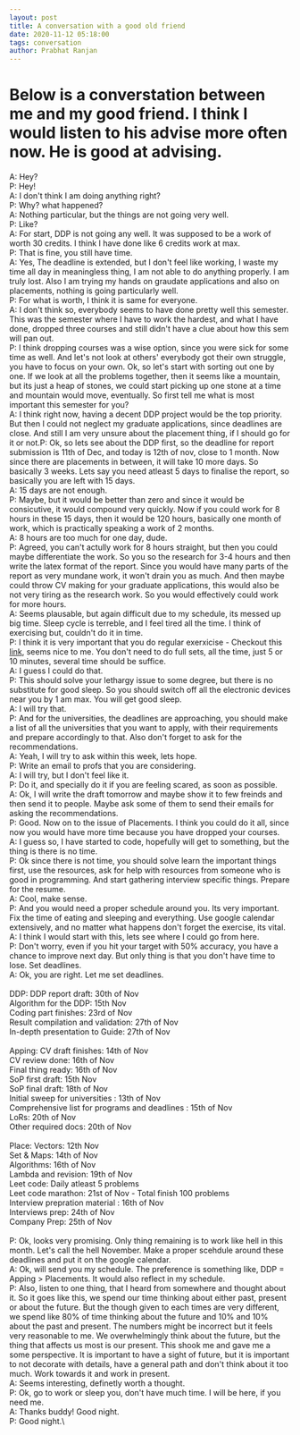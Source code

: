 ```yaml
---
layout: post
title: A conversation with a good old friend
date: 2020-11-12 05:18:00
tags: conversation
author: Prabhat Ranjan
---
```

# Below is a converstation between me and my good friend. I think I would listen to his advise more often now. He is good at advising.

A: Hey?\
P: Hey!\
A: I don't think I am doing anything right?\
P: Why? what happened?\
A: Nothing particular, but the things are not going very well.\
P: Like?\
A: For start, DDP is not going any well. It was supposed to be a work of worth 30 credits. I think I have done like 6 credits work at max.\
P: That is fine, you still have time.\
A: Yes, The deadline is extended, but I don't feel like working, I waste my time all day in meaningless thing, I am not able to do anything properly. I am truly lost. Also I am trying my hands on graudate applications and also on placements, nothing is going particularly well.\
P: For what is worth, I think it is same for everyone.\
A: I don't think so, everybody seems to have done pretty well this semester. This was the semester where I have to work the hardest, and what I have done, dropped three courses and still didn't have a clue about how this sem will pan out.\
P: I think dropping courses was a wise option, since you were sick for some time as well. And let's not look at others' everybody got their own struggle, you have to focus on your own. Ok, so let's start with sorting out one by one. If we look at all the problems together, then it seems like a mountain, but its just a heap of stones, we could start picking up one stone at a time and mountain would move, eventually. So first tell me what is most important this semester for you?\
A: I think right now, having a decent DDP project would be the top priority. But then I could not neglect my graduate applications, since deadlines are close. And still I am very unsure about the placement thing, if I should go for it or not.P: Ok, so lets see about the DDP first, so the deadline for report submission is 11th of Dec, and today is 12th of nov, close to 1 month. Now since there are placements in between, it will take 10 more days. So basically 3 weeks. Lets say you need atleast 5 days to finalise the report, so basically you are left with 15 days.\
A: 15 days are not enough.\
P: Maybe, but it would be better than zero and since it would be consicutive, it would compound very quickly. Now if you could work for 8 hours in these 15 days, then it would be 120 hours, basically one month of work, which is practically speaking a work of 2 months.\
A: 8 hours are too much for one day, dude.\
P: Agreed, you can't actully work for 8 hours straight, but then you could maybe differentiate the work. So you so the research for 3-4 hours and then write the latex format of the report. Since you would have many parts of the report as very mundane work, it won't drain you as much. And then maybe could throw CV making for your graduate applications, this would also be not very tiring as the research work. So you would effectively could work for more hours.\
A: Seems plausable, but again difficult due to my schedule, its messed up big time. Sleep cycle is terreble, and I feel tired all the time. I think of exercising but, couldn't do it in time.\
P: I think it is very important that you do regular exerxicise - Checkout this [link](https://www.healthline.com/health/fitness-exercise/free-weight-exercises#advanced-routine), seems nice to me. You don't need to do full sets, all the time, just 5 or 10 minutes, several time should be suffice.\
A: I guess I could do that.\
P: This should solve your lethargy issue to some degree, but there is no substitute for good sleep. So you should switch off all the electronic devices near you by 1 am max. You will get good sleep.\
A: I will try that.\
P: And for the universities, the deadlines are approaching, you should make a list of all the universities that you want to apply, with their requirements and prepare accordingly to that. Also don't forget to ask for the recommendations.\
A: Yeah, I will try to ask within this week, lets hope.\
P: Write an email to profs that you are considering.\
A: I will try, but I don't feel like it.\
P: Do it, and specially do it if you are feeling scared, as soon as possible.\
A: Ok, I will write the draft tomorrow and maybe show it to few freinds and then send it to people. Maybe ask some of them to send their emails for asking the recommendations.\
P: Good. Now on to the issue of Placements. I think you could do it all, since now you would have more time because you have dropped your courses.\
A: I guess so, I have started to code, hopefully will get to something, but the thing is there is no time.\
P: Ok since there is not time, you should solve learn the important things first, use the resources, ask for help with resources from someone who is good in programming. And start gathering interview specific things. Prepare for the resume.\
A: Cool, make sense.\
P: And you would need a proper schedule around you. Its very important. Fix the time of eating and sleeping and everything. Use google calendar extensively, and no matter what happens don't forget the exercise, its vital.\
A: I think I would start with this, lets see where I could go from here.\
P: Don't worry, even if you hit your target with 50% accuracy, you have a chance to improve next day. But only thing is that you don't have time to lose. Set deadlines.\
A: Ok, you are right. Let me set deadlines.\
\
DDP:	DDP report draft: 30th of Nov\
	Algorithm for the DDP: 15th Nov\
	Coding part finishes: 23rd of Nov\
	Result compilation and validation: 27th of Nov\
	In-depth presentation to Guide: 27th of Nov\
\
Apping:	CV draft finishes: 14th of Nov\
	CV review done: 16th of Nov\
	Final thing ready: 16th of Nov\
	SoP first draft: 15th Nov\
	SoP final draft: 18th of Nov\
	Initial sweep for universities : 13th of Nov\
	Comprehensive list for programs and deadlines : 15th of Nov\
	LoRs: 20th of Nov\
	Other required docs: 20th of Nov\
\
Place:	Vectors: 12th Nov\
	Set & Maps: 14th of Nov\
	Algorithms: 16th of Nov\
	Lambda and revision: 19th of Nov\
	Leet code: Daily atleast 5 problems\
	Leet code marathon: 21st of Nov - Total finish 100 problems\
	Interview prepration material : 16th of Nov\
	Interviews prep: 24th of Nov\
	Company Prep: 25th of Nov\
\
P: Ok, looks very promising. Only thing remaining is to work like hell in this month. Let's call the hell November. Make a proper scehdule around these deadlines and put it on the google calendar.\
A: Ok, will send you my schedule. The preference is something like, DDP = Apping > Placements. It would also reflect in my schedule.\
P: Also, listen to one thing, that I heard from somewhere and thought about it. So it goes like this, we spend our time thinking about either past, present or about the future. But the though given to each times are very different, we spend like 80% of time thinking about the future and 10% and 10% about the past and present. The numbers might be incorrect but it feels very reasonable to me. We overwhelmingly think about the future, but the thing that affects us most is our present. This shook me and gave me a some perspective. It is important to have a sight of future, but it is important to not decorate with details, have a general path and don't think about it too much. Work towards it and work in present.\
A: Seems interesting, definetly worth a thought.\
P: Ok, go to work or sleep you, don't have much time. I will be here, if you need me.\
A: Thanks buddy! Good night.\
P: Good night.\
